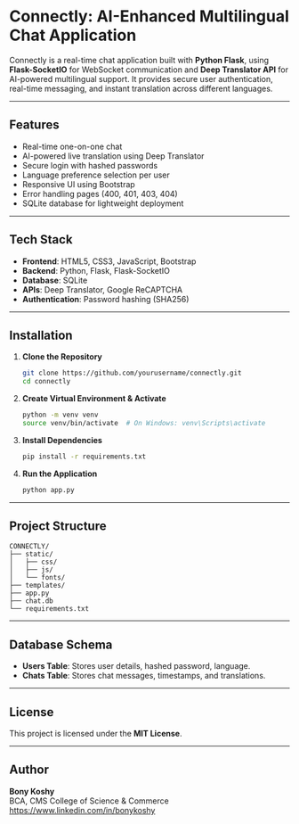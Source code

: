 
# Connectly: AI-Enhanced Multilingual Chat Application

Connectly is a real-time chat application built with **Python Flask**, using **Flask-SocketIO** for WebSocket communication and **Deep Translator API** for AI-powered multilingual support. It provides secure user authentication, real-time messaging, and instant translation across different languages.

---

## Features
- Real-time one-on-one chat
- AI-powered live translation using Deep Translator
- Secure login with hashed passwords
- Language preference selection per user
- Responsive UI using Bootstrap
- Error handling pages (400, 401, 403, 404)
- SQLite database for lightweight deployment

---

## Tech Stack
- **Frontend**: HTML5, CSS3, JavaScript, Bootstrap
- **Backend**: Python, Flask, Flask-SocketIO
- **Database**: SQLite
- **APIs**: Deep Translator, Google ReCAPTCHA
- **Authentication**: Password hashing (SHA256)

---

## Installation

1. **Clone the Repository**
   ```bash
   git clone https://github.com/yourusername/connectly.git
   cd connectly
   ```

2. **Create Virtual Environment & Activate**
   ```bash
   python -m venv venv
   source venv/bin/activate  # On Windows: venv\Scripts\activate
   ```

3. **Install Dependencies**
   ```bash
   pip install -r requirements.txt
   ```

4. **Run the Application**
   ```bash
   python app.py
   ```

---

## Project Structure
```
CONNECTLY/
├── static/
│   ├── css/
│   ├── js/
│   └── fonts/
├── templates/
├── app.py
├── chat.db
└── requirements.txt
```

---

## Database Schema
- **Users Table**: Stores user details, hashed password, language.
- **Chats Table**: Stores chat messages, timestamps, and translations.

---

## License
This project is licensed under the **MIT License**.

---

## Author
**Bony Koshy**  
BCA, CMS College of Science & Commerce  
https://www.linkedin.com/in/bonykoshy
